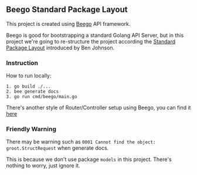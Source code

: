 ## Beego Standard Package Layout

This project is created using [Beego](https://github.com/beego/bee) API framework.

Beego is good for bootstrapping a standard Golang API Server, but in this project we're going to re-structure the project according the [Standard Package Layout](https://medium.com/@benbjohnson/standard-package-layout-7cdbc8391fc1) introduced by Ben Johnson.

### Instruction

How to run locally:
```
1. go build ./...
2. bee generate docs
3. go run cmd/beego/main.go
``` 

There's another style of Router/Controller setup using Beego, you can find it [here](https://beego.me/docs/mvc/controller/router.md)

### Friendly Warning
There may be warning such as `0001 Cannot find the object: groot.StructRequest` when generate docs. 

This is because we don't use package `models` in this project. There's nothing to worry, just ignore it.